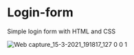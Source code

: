 # Login-form

Simple login form with HTML and CSS

![Web capture_15-3-2021_191817_127 0 0 1](https://user-images.githubusercontent.com/73391917/111164578-34bfc780-85c4-11eb-8b61-b205b573d4fb.jpeg)

